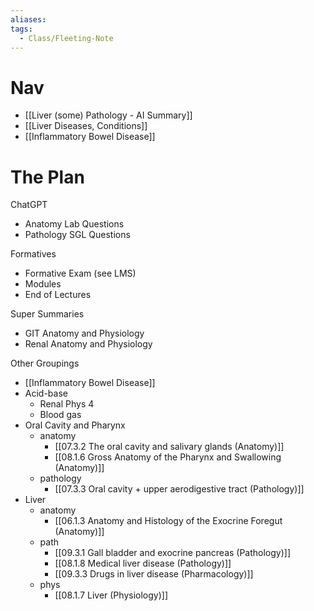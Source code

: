 ```yaml
---
aliases: 
tags:
  - Class/Fleeting-Note
---
```


# Nav
- [[Liver (some) Pathology - AI Summary]]
- [[Liver Diseases, Conditions]]
- [[Inflammatory Bowel Disease]]


# The Plan
ChatGPT
- Anatomy Lab Questions 
- Pathology SGL Questions 

Formatives
- Formative Exam (see LMS)
- Modules
- End of Lectures

Super Summaries
- GIT Anatomy and Physiology
- Renal Anatomy and Physiology

Other Groupings
- [[Inflammatory Bowel Disease]]
- Acid-base
	- Renal Phys 4
	- Blood gas
- Oral Cavity and Pharynx
	- anatomy 
		- [[07.3.2 The oral cavity and salivary glands (Anatomy)]]
		- [[08.1.6 Gross Anatomy of the Pharynx and Swallowing (Anatomy)]]
	- pathology 
		- [[07.3.3 Oral cavity + upper aerodigestive tract (Pathology)]]
- Liver
	- anatomy 
		- [[06.1.3 Anatomy and Histology of the Exocrine Foregut (Anatomy)]]
	- path 
		- [[09.3.1 Gall bladder and exocrine pancreas (Pathology)]]
		- [[08.1.8 Medical liver disease (Pathology)]]
		- [[09.3.3 Drugs in liver disease (Pharmacology)]]
	- phys
		- [[08.1.7 Liver (Physiology)]]


